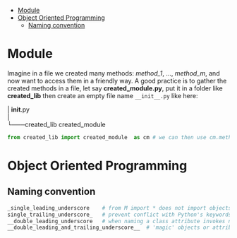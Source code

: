 - [Module](#module)
- [Object Oriented Programming](#object-oriented-programming)
  - [Naming convention](#naming-convention)

# Module

Imagine in a file we created many methods: *method_1*, ..., *method_m*, and now want to access
them in a friendly way.
A good practice is to gather the created methods in a file, let say **created_module.py**,
put it in a folder like **created_lib** then create an empty file name `__init__.py` like here:

|    __init__.py\
|\
└───created_lib
        created_module

````python
from created_lib import created_module  as cm # we can then use cm.method_1
````

# Object Oriented Programming

## Naming convention

````python
_single_leading_underscore    # from M import * does not import objects whose names start with an _
single_trailing_underscore_   # prevent conflict with Python's keywords
__double_leading_underscore   # when naming a class attribute invokes name (inside class FooBar __boo becomes _FooBar__boo)
__double_leading_and_trailing_underscore__  # 'magic' objects or attributes that live in user-controlled namespaces
````